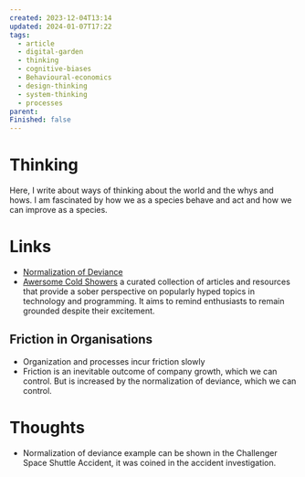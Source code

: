 ```yaml
---
created: 2023-12-04T13:14
updated: 2024-01-07T17:22
tags:
  - article
  - digital-garden
  - thinking
  - cognitive-biases
  - Behavioural-economics
  - design-thinking
  - system-thinking
  - processes
parent: 
Finished: false
---
```

# Thinking
Here, I write about ways of thinking about the world and the whys and hows. I am fascinated by how we as a species behave and act and how we can improve as a species. 


# Links
- [Normalization of Deviance](https://www.youtube.com/watch?v=8bxZuzDKoI0&list=WL&index=17&t=7s)
- [Awersome Cold Showers](https://github.com/hwayne/awesome-cold-showers) a curated collection of articles and resources that provide a sober perspective on popularly hyped topics in technology and programming. It aims to remind enthusiasts to remain grounded despite their excitement.


## Friction in Organisations 
- Organization and processes incur friction slowly
-  Friction is an inevitable outcome of company growth, which we can control. But is increased by the normalization of deviance, which we can control.
# Thoughts 
- Normalization of deviance example can be shown in the Challenger Space Shuttle Accident, it was coined in the accident investigation. 


